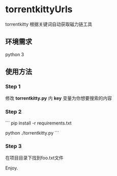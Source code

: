 # torrentkittyUrls
torrentkitty 根据关键词自动获取磁力链工具
## 环境需求
python 3

## 使用方法
### Step 1 
修改 **torrentkitty.py** 内 **key** 变量为你想要搜索的内容
### Step 2
​```
pip install -r requirements.txt

python ./torrentkitty.py
​```
### Step 3
在项目目录下找到foo.txt文件

Enjoy.